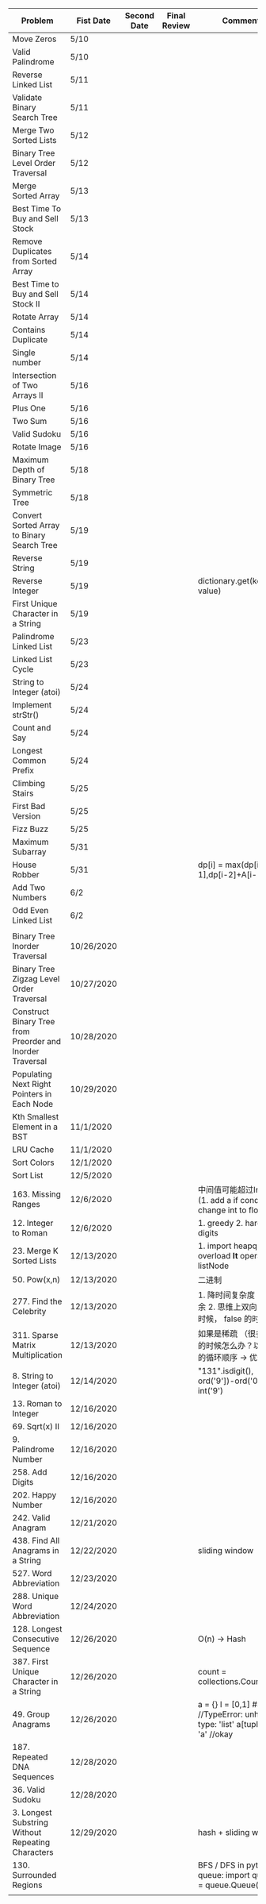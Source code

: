 | Problem                                                   | Fist Date  | Second Date | Final Review | Comments                                                                                   |
|-----------------------------------------------------------|------------|-------------|--------------|--------------------------------------------------------------------------------------------|
| Move Zeros                                                | 5/10       |             |              |                                                                                            |
| Valid Palindrome                                          | 5/10       |             |              |                                                                                            |
| Reverse Linked List                                       | 5/11       |             |              |                                                                                            |
| Validate Binary Search Tree                               | 5/11       |             |              |                                                                                            |
| Merge Two Sorted Lists                                    | 5/12       |             |              |                                                                                            |
| Binary Tree Level Order Traversal                         | 5/12       |             |              |                                                                                            |
| Merge Sorted Array                                        | 5/13       |             |              |                                                                                            |
| Best Time To Buy and Sell Stock                           | 5/13       |             |              |                                                                                            |
| Remove Duplicates from Sorted Array                       | 5/14       |             |              |                                                                                            |
| Best Time to Buy and Sell Stock II                        | 5/14       |             |              |                                                                                            |
| Rotate Array                                              | 5/14       |             |              |                                                                                            |
| Contains Duplicate                                        | 5/14       |             |              |                                                                                            |
| Single number                                             | 5/14       |             |              |                                                                                            |
| Intersection of Two Arrays II                             | 5/16       |             |              |                                                                                            |
| Plus One                                                  | 5/16       |             |              |                                                                                            |
| Two Sum                                                   | 5/16       |             |              |                                                                                            |
| Valid Sudoku                                              | 5/16       |             |              |                                                                                            |
| Rotate Image                                              | 5/16       |             |              |                                                                                            |
| Maximum Depth of Binary Tree                              | 5/18       |             |              |                                                                                            |
| Symmetric Tree                                            | 5/18       |             |              |                                                                                            |
| Convert Sorted Array to Binary Search Tree                | 5/19       |             |              |                                                                                            |
| Reverse String                                            | 5/19       |             |              |                                                                                            |
| Reverse Integer                                           | 5/19       |             |              | dictionary.get(keyname, value)                                                             |
| First Unique Character in a String                        | 5/19       |             |              |                                                                                            |
| Palindrome Linked List                                    | 5/23       |             |              |                                                                                            |
| Linked List Cycle                                         | 5/23       |             |              |                                                                                            |
| String to Integer (atoi)                                  | 5/24       |             |              |                                                                                            |
| Implement strStr()                                        | 5/24       |             |              |                                                                                            |
| Count and Say                                             | 5/24       |             |              |                                                                                            |
| Longest Common Prefix                                     | 5/24       |             |              |                                                                                            |
| Climbing Stairs                                           | 5/25       |             |              |                                                                                            |
| First Bad Version                                         | 5/25       |             |              |                                                                                            |
| Fizz Buzz                                                 | 5/25       |             |              |                                                                                            |
| Maximum Subarray                                          | 5/31       |             |              |                                                                                            |
| House Robber                                              | 5/31       |             |              | dp[i] = max(dp[i-1],dp[i-2]+A[i-1])                                                        |
| Add Two Numbers                                           | 6/2        |             |              |                                                                                            |
| Odd Even Linked List                                      | 6/2        |             |              |                                                                                            |
|                                                           |            |             |              |                                                                                            |
| Binary Tree Inorder Traversal                             | 10/26/2020 |             |              |                                                                                            |
| Binary Tree Zigzag Level Order Traversal                  | 10/27/2020 |             |              |                                                                                            |
| Construct Binary Tree from Preorder and Inorder Traversal | 10/28/2020 |             |              |                                                                                            |
| Populating Next Right Pointers in Each Node               | 10/29/2020 |             |              |                                                                                            |
| Kth Smallest Element in a BST                             | 11/1/2020  |             |              |                                                                                            |
| LRU Cache                                                 | 11/1/2020  |             |              |                                                                                            |
| Sort Colors                                               | 12/1/2020  |             |              |                                                                                            |
| Sort List                                                 | 12/5/2020  |             |              |                                                                                            |
| 163. Missing Ranges                                       | 12/6/2020  |             |              | 中间值可能超过Int范围   (1. add a if condition 2. change int to float)                     |
| 12. Integer to Roman                                      | 12/6/2020  |             |              | 1. greedy  2. hardcode digits                                                              |
| 23. Merge K Sorted Lists                                  | 12/13/2020 |             |              | 1. import heapq  2. overload __lt__ operator for listNode                                  |
| 50. Pow(x,n)                                              | 12/13/2020 |             |              | 二进制                                                                                     |
| 277. Find the Celebrity                                   | 12/13/2020 |             |              | 1. 降时间复杂度 --> 找冗余   2. 思维上双向： true 时候， false 的时候？                    |
| 311. Sparse Matrix Multiplication                         | 12/13/2020 |             |              | 如果是稀疏 （很多 0 ）的时候怎么办？以什么样的循环顺序 -> 优化                             |
| 8. String to Integer (atoi)                               | 12/14/2020 |             |              | "131".isdigit(),   ord('9'])-ord('0'), int('9')                                            |
| 13. Roman to Integer                                      | 12/16/2020 |             |              |                                                                                            |
| 69. Sqrt(x) II                                            | 12/16/2020 |             |              |                                                                                            |
| 9. Palindrome Number                                      | 12/16/2020 |             |              |                                                                                            |
| 258. Add Digits                                           | 12/16/2020 |             |              |                                                                                            |
| 202. Happy Number                                         | 12/16/2020 |             |              |                                                                                            |
| 242. Valid Anagram                                        | 12/21/2020 |             |              |                                                                                            |
| 438. Find All Anagrams in a String                        | 12/22/2020 |             |              | sliding window                                                                             |
| 527. Word Abbreviation                                    | 12/23/2020 |             |              |                                                                                            |
| 288. Unique Word Abbreviation                             | 12/24/2020 |             |              |                                                                                            |
| 128. Longest Consecutive Sequence                         | 12/26/2020 |             |              | O(n) -> Hash                                                                               |
| 387. First Unique Character in a String                   | 12/26/2020 |             |              | count = collections.Counter(s)                                                             |
| 49. Group Anagrams                                        | 12/26/2020 |             |              | a = {} l = [0,1] #a[l]= 'a' //TypeError: unhashable type: 'list'  a[tuple(l)] = 'a' //okay |
| 187. Repeated DNA Sequences                               | 12/28/2020 |             |              |                                                                                            |
| 36. Valid Sudoku                                          | 12/28/2020 |             |              |                                                                                            |
| 3. Longest Substring Without Repeating Characters         | 12/29/2020 |             |              | hash + sliding window                                                                      |
| 130. Surrounded Regions                                   |            |             |              | BFS / DFS in python queue: import queue  qx = queue.Queue()                                |
|                                                           |            |             |              |                                                                                            |
